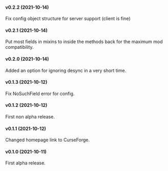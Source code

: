 #### v0.2.2 (2021-10-14)

Fix config object structure for server support (client is fine)

#### v0.2.1 (2021-10-14)

Put most fields in mixins to inside the methods back for the maximum mod compatibility.

#### v0.2.0 (2021-10-14)

Added an option for ignoring desync in a very short time.

#### v0.1.3 (2021-10-12)

Fix NoSuchField error for config.

#### v0.1.2 (2021-10-12)

First non alpha release.

#### v0.1.1 (2021-10-12)

Changed homepage link to CurseForge.

#### v0.1.0 (2021-10-11)

First alpha release.
